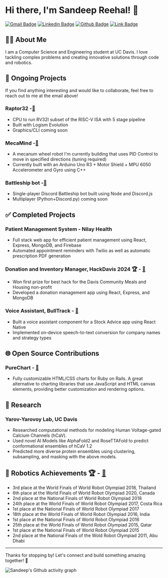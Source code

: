 # Hi there, I'm Sandeep Reehal! 👋

[![Gmail Badge](https://img.shields.io/badge/-sreehal@ucdavis.edu-red?style=flat&logo=Gmail&logoColor=white)](mailto:sreehal@ucdavis.edu)   [![Linkedin Badge](https://img.shields.io/badge/-Sandeep_Reehal-blue?style=flat&logo=Linkedin&logoColor=white)](https://linkedin.com/in/sandeep-reehal-385821263)   [![Github Badge](https://img.shields.io/badge/-Github-black?style=flat&logo=Github&logoColor=white)](https://github.com/reehals)    [![Link Badge](https://img.shields.io/badge/-Portfolio-orange?style=flat&logo=react&logoColor=white)](https://reehals.github.io)

<!-- [GitHub](https://github.com/reehals) | [Portfolio](https://reehals.github.io) -->

## 👨‍🎓 About Me

I am a Computer Science and Engineering student at UC Davis. I love tackling complex problems and creating innovative solutions through code and robotics.

## 🚧 Ongoing Projects
If you find anything interesting and would like to collaborate, feel free to reach out to me at the email above!

### Raptor32 -[🔗](https://github.com/ReehalS/Raptor32)
- CPU to run RV32I subset of the RISC-V ISA with 5 stage pipeline
- Built with Logism Evolution
- Graphics/CLI coming soon

### MecaMind -[🔗](https://github.com/ReehalS/MecaMind)
- A mecanum wheel robot I'm currently building that uses PID Control to move in specified directions (tuning required)
- Currently built with an Arduino Uno R3 + Motor Shield + MPU 6050 Accelerometer and Gyro using C++

### Battleship bot -[🔗](https://github.com/ReehalS/battleship-bot)
- Single-player Discord Battleship bot built using Node and Discord.js
- Multiplayer (Python+Discord.py) coming soon

## ✅ Completed Projects

### Patient Management System - Nilay Health
- Full stack web app for efficient patient management using React, Express, MongoDB, and Firebase
- Automated appointment reminders with Twilio as well as automatic prescription PDF generation

### Donation and Inventory Manager, HackDavis 2024 🏆 - [🔗](https://github.com/ReehalS/dcmh_hackdavis)
- Won first prize for best hack for the Davis Community Meals and Housing non-profit
- Developed a donation management app using React, Express, and MongoDB

### Voice Assistant, BullTrack - [🔗](https://github.com/ReehalS/BulltrackSTT)
- Built a voice assistant component for a Stock Advice app using React Native
- Implemented on-device speech-to-text conversion for company names and strategy types


## 🌐 Open Source Contributions

### PureChart - [🔗](https://github.com/PureChart/purechart)
- Fully customizable HTML/CSS charts for Ruby on Rails. A great alternative to charting libraries that use JavaScript and HTML canvas elements, providing better customization and rendering options.

## 🔬 Research

### Yarov-Yarovoy Lab, UC Davis
- Researched computational methods for modeling Human Voltage-gated Calcium Channels (hCaV).
- Used novel AI Models like AlphaFold2 and RoseTTAFold to predict conformational ensembles of hCaV 1.2
- Predicted more diverse protein ensembles using clustering, subsampling, and masking with the above models.


## 🤖 Robotics Achievements 🏆 - [🔗](https://brickmasters.in/about-us)
-  3rd place at the World Finals of World Robot Olympiad 2018, Thailand
-  6th place at the World Finals of World Robot Olympiad 2020, Canada
-  2nd place at the National Finals of World Robot Olympiad 2018
-  24th place at the World Finals of World Robot Olympiad 2017, Costa Rica
-  1st place at the National Finals of World Robot Olympiad 2017
-  18th place at the World Finals of World Robot Olympiad 2016, India
-  1st place at the National Finals of World Robot Olympiad 2016
-  25th place at the World Finals of World Robot Olympiad 2015, Qatar
-  1st place at the National Finals of World Robot Olympiad 2015
-  2nd place at the National Finals of the Wold Robot Olympiad 2011, Abu Dhabi

---

Thanks for stopping by! Let's connect and build something amazing together! 🚀

![Sandeep's Github activity graph](https://github-readme-activity-graph.vercel.app/graph?username=ReehalS&theme=react)
